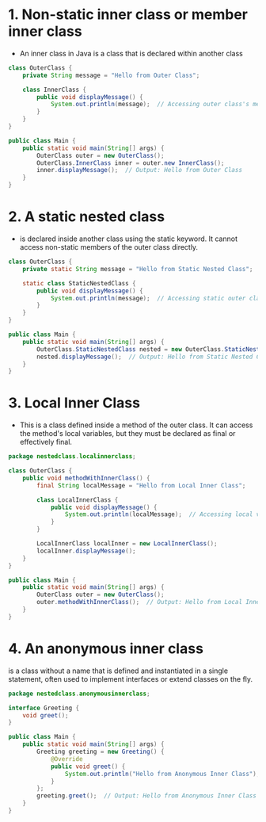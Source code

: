 # 1. Non-static inner class or member inner class
- An inner class in Java is a class that is declared within another class
```java
class OuterClass {
    private String message = "Hello from Outer Class";

    class InnerClass {
        public void displayMessage() {
            System.out.println(message);  // Accessing outer class's member
        }
    }
}

public class Main {
    public static void main(String[] args) {
        OuterClass outer = new OuterClass();
        OuterClass.InnerClass inner = outer.new InnerClass();
        inner.displayMessage();  // Output: Hello from Outer Class
    }
}
```

# 2. A static nested class 
- is declared inside another class using the static keyword. It cannot access non-static members of the outer class directly.
```java
class OuterClass {
    private static String message = "Hello from Static Nested Class";

    static class StaticNestedClass {
        public void displayMessage() {
            System.out.println(message);  // Accessing static outer class's member
        }
    }
}

public class Main {
    public static void main(String[] args) {
        OuterClass.StaticNestedClass nested = new OuterClass.StaticNestedClass();
        nested.displayMessage();  // Output: Hello from Static Nested Class
    }
}
```

# 3. Local Inner Class
- This is a class defined inside a method of the outer class. It can access the method's local variables, but they must be declared as final or effectively final.
```java
package nestedclass.localinnerclass;

class OuterClass {
    public void methodWithInnerClass() {
        final String localMessage = "Hello from Local Inner Class";

        class LocalInnerClass {
            public void displayMessage() {
                System.out.println(localMessage);  // Accessing local variable
            }
        }

        LocalInnerClass localInner = new LocalInnerClass();
        localInner.displayMessage();
    }
}

public class Main {
    public static void main(String[] args) {
        OuterClass outer = new OuterClass();
        outer.methodWithInnerClass();  // Output: Hello from Local Inner Class
    }
}

```

# 4. An anonymous inner class 
is a class without a name that is defined and instantiated in a single statement, often used to implement interfaces or extend classes on the fly.
```java
package nestedclass.anonymousinnerclass;

interface Greeting {
    void greet();
}

public class Main {
    public static void main(String[] args) {
        Greeting greeting = new Greeting() {
            @Override
            public void greet() {
                System.out.println("Hello from Anonymous Inner Class");
            }
        };
        greeting.greet();  // Output: Hello from Anonymous Inner Class
    }
}

```


